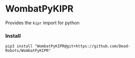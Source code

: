 # WombatPyKIPR

Provides the `kipr` import for python

### Install

`pip3 install "WombatPyKIPR@git+https://github.com/Dead-Robots/WombatPyKIPR"`